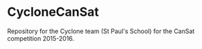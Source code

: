 # CycloneCanSat
Repository for the Cyclone team (St Paul's School) for the CanSat competition 2015-2016.

